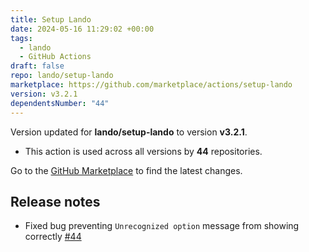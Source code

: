 ```yaml
---
title: Setup Lando
date: 2024-05-16 11:29:02 +00:00
tags:
  - lando
  - GitHub Actions
draft: false
repo: lando/setup-lando
marketplace: https://github.com/marketplace/actions/setup-lando
version: v3.2.1
dependentsNumber: "44"
---
```



Version updated for **lando/setup-lando** to version **v3.2.1**.
- This action is used across all versions by **44** repositories.

Go to the [GitHub Marketplace](https://github.com/marketplace/actions/setup-lando) to find the latest changes.

## Release notes

* Fixed bug preventing `Unrecognized option` message from showing correctly [#44](https://github.com/lando/setup-lando/issues/44)

